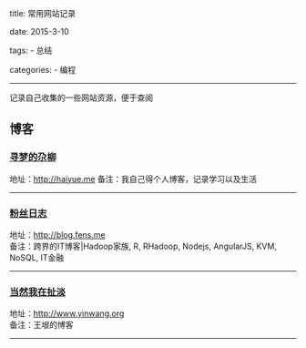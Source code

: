title: 常用网站记录

date: 2015-3-10

tags:
    - 总结

categories:
    - 编程

---
记录自己收集的一些网站资源，便于查阅

## 博客


### [寻梦的尕柳](http://haiyue.me)  
地址：http://haiyue.me	
备注：我自己得个人博客，记录学习以及生活

<!-- more -->  

---

### [粉丝日志](http://blog.fens.me)
地址：http://blog.fens.me	
备注：跨界的IT博客|Hadoop家族, R, RHadoop, Nodejs, AngularJS, KVM, NoSQL, IT金融

---

### [当然我在扯淡](http://www.yinwang.org)
地址：http://www.yinwang.org  
备注：王垠的博客				

---

<br>

